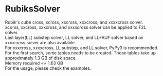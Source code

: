 # RubiksSolver
Rubik's cube cross, xcross, xxcross, xxxcross, and xxxxcross solver. <br>
xcorss, xxcross, xxxcross, and xxxxcross solver can be applied to F2L solver.<br>
Last layer(LL) substep solver, LL solver, and LL+AUF solver based on xxxxcross solver are also available.<br>
For xxxcross, xxxxcross, LL substep, and LL solver, PyPy3 is recommended.<br>
For the first search, some tables needs to be created. These tables take up approximately 1.3 GB of disk space.<br>
Memory required <= 1.63 GB<br>
For the usage, please check the examples.
